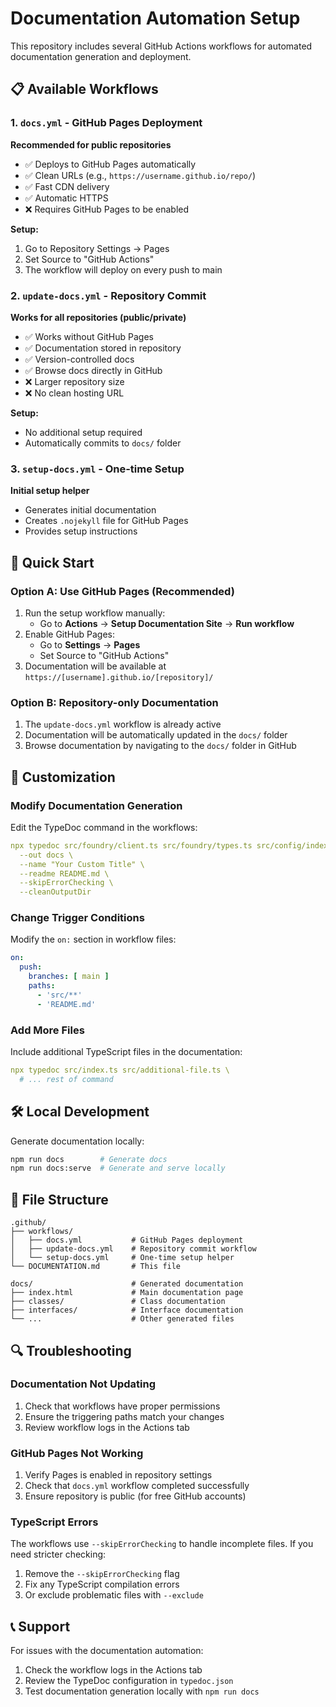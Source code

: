 # Documentation Automation Setup

This repository includes several GitHub Actions workflows for automated documentation generation and deployment.

## 📋 Available Workflows

### 1. `docs.yml` - GitHub Pages Deployment
**Recommended for public repositories**

- ✅ Deploys to GitHub Pages automatically
- ✅ Clean URLs (e.g., `https://username.github.io/repo/`)
- ✅ Fast CDN delivery
- ✅ Automatic HTTPS
- ❌ Requires GitHub Pages to be enabled

**Setup:**
1. Go to Repository Settings → Pages
2. Set Source to "GitHub Actions"
3. The workflow will deploy on every push to main

### 2. `update-docs.yml` - Repository Commit
**Works for all repositories (public/private)**

- ✅ Works without GitHub Pages
- ✅ Documentation stored in repository
- ✅ Version-controlled docs
- ✅ Browse docs directly in GitHub
- ❌ Larger repository size
- ❌ No clean hosting URL

**Setup:**
- No additional setup required
- Automatically commits to `docs/` folder

### 3. `setup-docs.yml` - One-time Setup
**Initial setup helper**

- Generates initial documentation
- Creates `.nojekyll` file for GitHub Pages
- Provides setup instructions

## 🚀 Quick Start

### Option A: Use GitHub Pages (Recommended)
1. Run the setup workflow manually:
   - Go to **Actions** → **Setup Documentation Site** → **Run workflow**
2. Enable GitHub Pages:
   - Go to **Settings** → **Pages** 
   - Set Source to "GitHub Actions"
3. Documentation will be available at `https://[username].github.io/[repository]/`

### Option B: Repository-only Documentation
1. The `update-docs.yml` workflow is already active
2. Documentation will be automatically updated in the `docs/` folder
3. Browse documentation by navigating to the `docs/` folder in GitHub

## 🔧 Customization

### Modify Documentation Generation
Edit the TypeDoc command in the workflows:
```yaml
npx typedoc src/foundry/client.ts src/foundry/types.ts src/config/index.ts src/utils/logger.ts \
  --out docs \
  --name "Your Custom Title" \
  --readme README.md \
  --skipErrorChecking \
  --cleanOutputDir
```

### Change Trigger Conditions
Modify the `on:` section in workflow files:
```yaml
on:
  push:
    branches: [ main ]
    paths:
      - 'src/**'
      - 'README.md'
```

### Add More Files
Include additional TypeScript files in the documentation:
```yaml
npx typedoc src/index.ts src/additional-file.ts \
  # ... rest of command
```

## 🛠️ Local Development

Generate documentation locally:
```bash
npm run docs        # Generate docs
npm run docs:serve  # Generate and serve locally
```

## 📁 File Structure

```
.github/
├── workflows/
│   ├── docs.yml           # GitHub Pages deployment
│   ├── update-docs.yml    # Repository commit workflow  
│   └── setup-docs.yml     # One-time setup helper
└── DOCUMENTATION.md       # This file

docs/                      # Generated documentation
├── index.html             # Main documentation page
├── classes/               # Class documentation
├── interfaces/            # Interface documentation
└── ...                    # Other generated files
```

## 🔍 Troubleshooting

### Documentation Not Updating
1. Check that workflows have proper permissions
2. Ensure the triggering paths match your changes
3. Review workflow logs in the Actions tab

### GitHub Pages Not Working
1. Verify Pages is enabled in repository settings
2. Check that `docs.yml` workflow completed successfully
3. Ensure repository is public (for free GitHub accounts)

### TypeScript Errors
The workflows use `--skipErrorChecking` to handle incomplete files. If you need stricter checking:
1. Remove the `--skipErrorChecking` flag
2. Fix any TypeScript compilation errors
3. Or exclude problematic files with `--exclude`

## 📞 Support

For issues with the documentation automation:
1. Check the workflow logs in the Actions tab
2. Review the TypeDoc configuration in `typedoc.json`
3. Test documentation generation locally with `npm run docs`